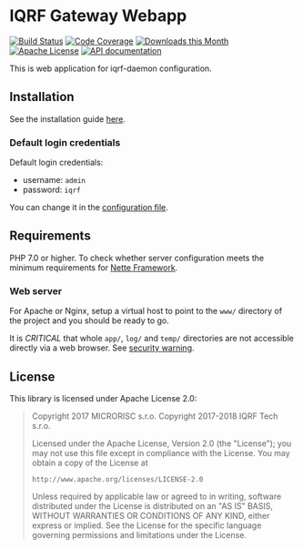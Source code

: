 # IQRF Gateway Webapp

[![Build Status](https://travis-ci.org/iqrfsdk/iqrf-gateway-webapp.svg?branch=master)](https://travis-ci.org/iqrfsdk/iqrf-gateway-webapp)
[![Code Coverage](https://codecov.io/gh/iqrfsdk/iqrf-gateway-webapp/branch/master/graph/badge.svg)](https://codecov.io/gh/iqrfsdk/iqrf-gateway-webapp)
[![Downloads this Month](https://img.shields.io/packagist/dm/iqrfsdk/iqrf-gateway-webapp.svg)](https://packagist.org/packages/iqrfsdk/iqrf-gateway-webapp)
[![Apache License](https://img.shields.io/badge/license-APACHE2-blue.svg)](LICENSE)
[![API documentation](https://img.shields.io/badge/docs-api-brightgreen.svg)](https://apidocs.iqrfsdk.org/iqrf-gateway-webapp/)

This is web application for iqrf-daemon configuration.

## Installation

See the installation guide [here](INSTALL.md).

### Default login credentials

Default login credentials:
- username: `admin`
- password: `iqrf`

You can change it in the [configuration file](app/config/config.neon).

## Requirements

PHP 7.0 or higher. To check whether server configuration meets the minimum requirements for [Nette Framework](https://doc.nette.org/2.4/requirements).

### Web server

For Apache or Nginx, setup a virtual host to point to the `www/` directory of the project and you should be ready to go.

It is *CRITICAL* that whole `app/`, `log/` and `temp/` directories are not accessible directly via a web browser. See [security warning](https://nette.org/security-warning).

## License

This library is licensed under Apache License 2.0:

 > Copyright 2017 MICRORISC s.r.o.
 > Copyright 2017-2018 IQRF Tech s.r.o.
 >
 > Licensed under the Apache License, Version 2.0 (the "License");
 > you may not use this file except in compliance with the License.
 > You may obtain a copy of the License at
 >
 >     http://www.apache.org/licenses/LICENSE-2.0
 >
 > Unless required by applicable law or agreed to in writing, software
 > distributed under the License is distributed on an "AS IS" BASIS,
 > WITHOUT WARRANTIES OR CONDITIONS OF ANY KIND, either express or implied.
 > See the License for the specific language governing permissions and
 > limitations under the License.
